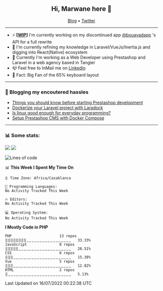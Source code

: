 <h2 align="center">Hi, Marwane here 👋</h2>
<p align="center">
  <a href="https://moghwan.me/blog">Blog</a> •
  <a href="https://twitter.com/moghwan">Twitter</a>
</p>

<hr>


-  ⚡️ **[[WIP](https://bouayadapp-laravel.herokuapp.com/docs/)]** I'm currently working on my discontinued app [@bouayadapp](https://twitter.com/moghwan/status/1275170535018835970) 's API for a full rewrite
- 🌱 I'm currently refining my knowledge in Laravel/VueJs/Inertia.js and digging into React(Native) ecosystem
- 🎯 Currently I'm working as a Web Developer using Prestashop and Laravel in a web agency based in Tangier
- 📪️ Feel free to InMail me on [Linkedin](https://linkedin.com/in/moghwan)
- 💭️ Fact: Big Fan of the 65% keyboard layout

<hr>

### 📝 Blogging my encoutered hassles
<!-- BLOG-POST-LIST:START -->
- [Things you should know before starting Prestashop development](https://dev.to/moghwan/things-you-should-know-before-starting-prestashop-development-inf)
- [Dockerize your Laravel project with Laradock](https://dev.to/moghwan/dockerize-your-laravel-project-with-laradock-2io1)
- [Is linux good enough for everyday programming?](https://dev.to/moghwan/is-linux-good-enough-for-everyday-programming-3kol)
- [Setup Prestashop CMS with Docker Compose](https://dev.to/moghwan/setup-prestashop-with-docker-compose-39mn)
<!-- BLOG-POST-LIST:END -->

<hr>

### 📊 Some stats:
![](https://komarev.com/ghpvc/?username=moghwan)
[![](https://wakatime.com/badge/user/511f0a0a-6747-4b42-8e92-cbc3d9e8f61b.svg)](https://wakatime.com/@moghwan)

<!--START_SECTION:waka-->
![Lines of code](https://img.shields.io/badge/From%20Hello%20World%20I%27ve%20Written--695%20Thousand%20lines%20of%20code-blue)

📊 **This Week I Spent My Time On** 

```text
⌚︎ Time Zone: Africa/Casablanca

💬 Programming Languages: 
No Activity Tracked This Week

🔥 Editors: 
No Activity Tracked This Week

💻 Operating System: 
No Activity Tracked This Week

```

**I Mostly Code in PHP** 

```text
PHP                      13 repos            ⣿⣿⣿⣿⣿⣿⣿⣿⣀⣀⣀⣀⣀⣀⣀⣀⣀⣀⣀⣀⣀⣀⣀⣀⣀   33.33% 
JavaScript               8 repos             ⣿⣿⣿⣿⣿⣀⣀⣀⣀⣀⣀⣀⣀⣀⣀⣀⣀⣀⣀⣀⣀⣀⣀⣀⣀   20.51% 
CSS                      6 repos             ⣿⣿⣿⣀⣀⣀⣀⣀⣀⣀⣀⣀⣀⣀⣀⣀⣀⣀⣀⣀⣀⣀⣀⣀⣀   15.38% 
Vue                      5 repos             ⣿⣿⣿⣀⣀⣀⣀⣀⣀⣀⣀⣀⣀⣀⣀⣀⣀⣀⣀⣀⣀⣀⣀⣀⣀   12.82% 
HTML                     2 repos             ⣿⣀⣀⣀⣀⣀⣀⣀⣀⣀⣀⣀⣀⣀⣀⣀⣀⣀⣀⣀⣀⣀⣀⣀⣀   5.13%

```



 Last Updated on 16/07/2022 00:22:38 UTC
<!--END_SECTION:waka-->

<!-- ![moghwan's GitHub stats](https://github-readme-stats.vercel.app/api/top-langs/?username=moghwan&langs_count=6&hide=html&layout=compact&theme=nord&custom_title=Github%20Stats) -->

<!-- ![moghwan's Wakatime stats](https://github-readme-stats.vercel.app/api/wakatime?username=moghwan&theme=nord&langs_count=6&layout=compact) -->

